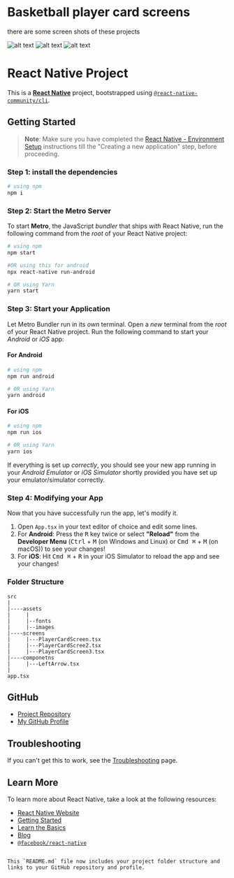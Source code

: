 # Basketball player card screens
there are some screen shots of these projects

![alt text](https://i.ibb.co/rwBgrJD/Screenshot-2024-07-13-202709.png)
![alt text](https://i.ibb.co/pvCGw9C/Screenshot-2024-07-13-205707.png)
![alt text](https://i.ibb.co/X2DCs4n/Screenshot-2024-07-13-202731.png)


# React Native Project

This is a [**React Native**](https://reactnative.dev) project, bootstrapped using [`@react-native-community/cli`](https://github.com/react-native-community/cli).

## Getting Started

> **Note**: Make sure you have completed the [React Native - Environment Setup](https://reactnative.dev/docs/environment-setup) instructions till the "Creating a new application" step, before proceeding.


### Step 1: install the dependencies
```bash
# using npm
npm i 
```

### Step 2: Start the Metro Server

To start **Metro**, the JavaScript _bundler_ that ships _with_ React Native, run the following command from the _root_ of your React Native project:

```bash
# using npm
npm start

#OR using this for android
npx react-native run-android

# OR using Yarn
yarn start
```

### Step 3: Start your Application

Let Metro Bundler run in its _own_ terminal. Open a _new_ terminal from the _root_ of your React Native project. Run the following command to start your _Android_ or _iOS_ app:

#### For Android

```bash
# using npm
npm run android

# OR using Yarn
yarn android
```

#### For iOS

```bash
# using npm
npm run ios

# OR using Yarn
yarn ios
```

If everything is set up _correctly_, you should see your new app running in your _Android Emulator_ or _iOS Simulator_ shortly provided you have set up your emulator/simulator correctly.

### Step 4: Modifying your App

Now that you have successfully run the app, let's modify it.

1. Open `App.tsx` in your text editor of choice and edit some lines.
2. For **Android**: Press the <kbd>R</kbd> key twice or select **"Reload"** from the **Developer Menu** (<kbd>Ctrl</kbd> + <kbd>M</kbd> (on Windows and Linux) or <kbd>Cmd ⌘</kbd> + <kbd>M</kbd> (on macOS)) to see your changes!
3. For **iOS**: Hit <kbd>Cmd ⌘</kbd> + <kbd>R</kbd> in your iOS Simulator to reload the app and see your changes!

### Folder Structure

```plaintext
src
|
|----assets
|     |
|     |--fonts
|     |--images
|----screens
|     |---PlayerCardScreen.tsx
|     |---PlayerCardScree2.tsx
|     |---PlayerCardScreen3.tsx
|----componetns
|     |---LeftArrow.tsx
|
app.tsx
```

## GitHub

- [Project Repository](https://github.com/Hibbanur-Rahman/BasketBall-PlayerScreen-mobile.git)
- [My GitHub Profile](https://github.com/Hibbanur-Rahman)

## Troubleshooting

If you can't get this to work, see the [Troubleshooting](https://reactnative.dev/docs/troubleshooting) page.

## Learn More

To learn more about React Native, take a look at the following resources:

- [React Native Website](https://reactnative.dev)
- [Getting Started](https://reactnative.dev/docs/environment-setup)
- [Learn the Basics](https://reactnative.dev/docs/getting-started)
- [Blog](https://reactnative.dev/blog)
- [`@facebook/react-native`](https://github.com/facebook/react-native)
```

This `README.md` file now includes your project folder structure and links to your GitHub repository and profile.
